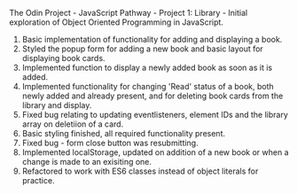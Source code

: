 The Odin Project - JavaScript Pathway - Project 1: Library
    - Initial exploration of Object Oriented Programming in JavaScript.

1. Basic implementation of functionality for adding and displaying a book. 
2. Styled the popup form for adding a new book and basic layout for displaying book cards.
3. Implemented function to display a newly added book as soon as it is added.
4. Implemented functionality for changing 'Read' status of a book, both newly added and already present, and for deleting book cards from the library and display.
5. Fixed bug relating to updating eventlisteners, element IDs and the library array on deletiion of a card.
6. Basic styling finished, all required functionality present. 
7. Fixed bug - form close button was resubmitting. 
8. Implemented localStorage, updated on addition of a new book or when a change is made to an exisiting one. 
9. Refactored to work with ES6 classes instead of object literals for practice.